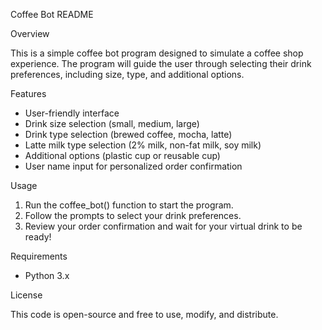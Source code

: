 
Coffee Bot README

Overview

This is a simple coffee bot program designed to simulate a coffee shop experience. The program will guide the user through selecting their drink preferences, including size, type, and additional options.

Features

- User-friendly interface
- Drink size selection (small, medium, large)
- Drink type selection (brewed coffee, mocha, latte)
- Latte milk type selection (2% milk, non-fat milk, soy milk)
- Additional options (plastic cup or reusable cup)
- User name input for personalized order confirmation

Usage

1. Run the coffee_bot() function to start the program.
2. Follow the prompts to select your drink preferences.
3. Review your order confirmation and wait for your virtual drink to be ready!

Requirements

- Python 3.x

License

This code is open-source and free to use, modify, and distribute.
